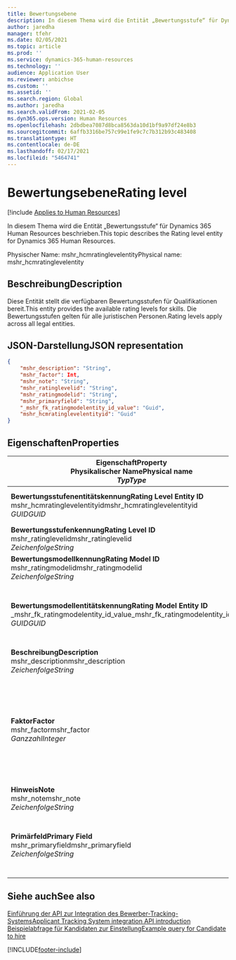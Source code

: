 ```yaml
---
title: Bewertungsebene
description: In diesem Thema wird die Entität „Bewertungsstufe“ für Dynamics 365 Human Resources beschrieben.
author: jaredha
manager: tfehr
ms.date: 02/05/2021
ms.topic: article
ms.prod: ''
ms.service: dynamics-365-human-resources
ms.technology: ''
audience: Application User
ms.reviewer: anbichse
ms.custom: ''
ms.assetid: ''
ms.search.region: Global
ms.author: jaredha
ms.search.validFrom: 2021-02-05
ms.dyn365.ops.version: Human Resources
ms.openlocfilehash: 2dbdbea7087d8bca8563da10d1bf9a97df24e8b3
ms.sourcegitcommit: 6affb3316be757c99e1fe9c7c7b312b93c483408
ms.translationtype: HT
ms.contentlocale: de-DE
ms.lasthandoff: 02/17/2021
ms.locfileid: "5464741"
---
```

# <a name="rating-level"></a><span data-ttu-id="a424f-103">Bewertungsebene</span><span class="sxs-lookup"><span data-stu-id="a424f-103">Rating level</span></span>

[!include [Applies to Human Resources](../includes/applies-to-hr.md)]

<span data-ttu-id="a424f-104">In diesem Thema wird die Entität „Bewertungsstufe“ für Dynamics 365 Human Resources beschrieben.</span><span class="sxs-lookup"><span data-stu-id="a424f-104">This topic describes the Rating level entity for Dynamics 365 Human Resources.</span></span>

<span data-ttu-id="a424f-105">Physischer Name: mshr_hcmratinglevelentity</span><span class="sxs-lookup"><span data-stu-id="a424f-105">Physical name: mshr_hcmratinglevelentity</span></span>

## <a name="description"></a><span data-ttu-id="a424f-106">Beschreibung</span><span class="sxs-lookup"><span data-stu-id="a424f-106">Description</span></span>

<span data-ttu-id="a424f-107">Diese Entität stellt die verfügbaren Bewertungsstufen für Qualifikationen bereit.</span><span class="sxs-lookup"><span data-stu-id="a424f-107">This entity provides the available rating levels for skills.</span></span> <span data-ttu-id="a424f-108">Die Bewertungsstufen gelten für alle juristischen Personen.</span><span class="sxs-lookup"><span data-stu-id="a424f-108">Rating levels apply across all legal entities.</span></span>

## <a name="json-representation"></a><span data-ttu-id="a424f-109">JSON-Darstellung</span><span class="sxs-lookup"><span data-stu-id="a424f-109">JSON representation</span></span>

```json
{
    "mshr_description": "String",
    "mshr_factor": Int,
    "mshr_note": "String",
    "mshr_ratinglevelid": "String",
    "mshr_ratingmodelid": "String",
    "mshr_primaryfield": "String",
    "_mshr_fk_ratingmodelentity_id_value": "Guid",
    "mshr_hcmratinglevelentityid": "Guid"
}
```

## <a name="properties"></a><span data-ttu-id="a424f-110">Eigenschaften</span><span class="sxs-lookup"><span data-stu-id="a424f-110">Properties</span></span>

| <span data-ttu-id="a424f-111">Eigenschaft</span><span class="sxs-lookup"><span data-stu-id="a424f-111">Property</span></span><br><span data-ttu-id="a424f-112">**Physikalischer Name**</span><span class="sxs-lookup"><span data-stu-id="a424f-112">**Physical name**</span></span><br><span data-ttu-id="a424f-113">**_Typ_**</span><span class="sxs-lookup"><span data-stu-id="a424f-113">**_Type_**</span></span> | <span data-ttu-id="a424f-114">Verwenden</span><span class="sxs-lookup"><span data-stu-id="a424f-114">Use</span></span> | <span data-ttu-id="a424f-115">Beschreibung</span><span class="sxs-lookup"><span data-stu-id="a424f-115">Description</span></span> |
| --- | --- | --- |
| <span data-ttu-id="a424f-116">**Bewertungsstufenentitätskennung**</span><span class="sxs-lookup"><span data-stu-id="a424f-116">**Rating Level Entity ID**</span></span><br><span data-ttu-id="a424f-117">mshr_hcmratinglevelentityid</span><span class="sxs-lookup"><span data-stu-id="a424f-117">mshr_hcmratinglevelentityid</span></span><br><span data-ttu-id="a424f-118">*GUID*</span><span class="sxs-lookup"><span data-stu-id="a424f-118">*GUID*</span></span> | <span data-ttu-id="a424f-119">Schreibgeschützt</span><span class="sxs-lookup"><span data-stu-id="a424f-119">Read-only</span></span><br><span data-ttu-id="a424f-120">Erforderlich</span><span class="sxs-lookup"><span data-stu-id="a424f-120">Required</span></span><br><span data-ttu-id="a424f-121">Vom System generiert</span><span class="sxs-lookup"><span data-stu-id="a424f-121">System-generated</span></span> | <span data-ttu-id="a424f-122">Der vom System generierte eindeutige Bezeichner der Stufe.</span><span class="sxs-lookup"><span data-stu-id="a424f-122">The system-generated unique identifier for the level.</span></span> |
| <span data-ttu-id="a424f-123">**Bewertungsstufenkennung**</span><span class="sxs-lookup"><span data-stu-id="a424f-123">**Rating Level ID**</span></span><br><span data-ttu-id="a424f-124">mshr_ratinglevelid</span><span class="sxs-lookup"><span data-stu-id="a424f-124">mshr_ratinglevelid</span></span><br><span data-ttu-id="a424f-125">*Zeichenfolge*</span><span class="sxs-lookup"><span data-stu-id="a424f-125">*String*</span></span> | <span data-ttu-id="a424f-126">Lesen/Schreiben</span><span class="sxs-lookup"><span data-stu-id="a424f-126">Read/write</span></span><br><span data-ttu-id="a424f-127">Erforderlich</span><span class="sxs-lookup"><span data-stu-id="a424f-127">Required</span></span> | <span data-ttu-id="a424f-128">Vom Benutzer lesbarer eindeutiger Bezeichner der Stufe.</span><span class="sxs-lookup"><span data-stu-id="a424f-128">User-readable unique identifier for the level.</span></span> |
| <span data-ttu-id="a424f-129">**Bewertungsmodellkennung**</span><span class="sxs-lookup"><span data-stu-id="a424f-129">**Rating Model ID**</span></span><br><span data-ttu-id="a424f-130">mshr_ratingmodelid</span><span class="sxs-lookup"><span data-stu-id="a424f-130">mshr_ratingmodelid</span></span><br><span data-ttu-id="a424f-131">*Zeichenfolge*</span><span class="sxs-lookup"><span data-stu-id="a424f-131">*String*</span></span> | <span data-ttu-id="a424f-132">Lesen/Schreiben</span><span class="sxs-lookup"><span data-stu-id="a424f-132">Read/write</span></span><br><span data-ttu-id="a424f-133">Erforderlich</span><span class="sxs-lookup"><span data-stu-id="a424f-133">Required</span></span> | <span data-ttu-id="a424f-134">Das Bewertungsmodell, zu dem die Bewertungsstufe gehört.</span><span class="sxs-lookup"><span data-stu-id="a424f-134">The rating model to which the rating level belongs.</span></span> |
| <span data-ttu-id="a424f-135">**Bewertungsmodellentitätskennung**</span><span class="sxs-lookup"><span data-stu-id="a424f-135">**Rating Model Entity ID**</span></span><br><span data-ttu-id="a424f-136">_mshr_fk_ratingmodelentity_id_value</span><span class="sxs-lookup"><span data-stu-id="a424f-136">_mshr_fk_ratingmodelentity_id_value</span></span><br><span data-ttu-id="a424f-137">*GUID*</span><span class="sxs-lookup"><span data-stu-id="a424f-137">*GUID*</span></span> | <span data-ttu-id="a424f-138">Schreibgeschützt</span><span class="sxs-lookup"><span data-stu-id="a424f-138">Read-only</span></span><br><span data-ttu-id="a424f-139">Erforderlich</span><span class="sxs-lookup"><span data-stu-id="a424f-139">Required</span></span><br><span data-ttu-id="a424f-140">Fremdschlüssel: mshr_hcmratingmodelentityid von mshr_hcmratingmodelentity</span><span class="sxs-lookup"><span data-stu-id="a424f-140">Foreign key: mshr_hcmratingmodelentityid of mshr_hcmratingmodelentity</span></span> | <span data-ttu-id="a424f-141">Der vom System generierte Bezeichner für das Bewertungsmodell, zu dem die Bewertungsstufe gehört.</span><span class="sxs-lookup"><span data-stu-id="a424f-141">The system-generated identifier for the rating model to which the rating level belongs.</span></span> |
| <span data-ttu-id="a424f-142">**Beschreibung**</span><span class="sxs-lookup"><span data-stu-id="a424f-142">**Description**</span></span><br><span data-ttu-id="a424f-143">mshr_description</span><span class="sxs-lookup"><span data-stu-id="a424f-143">mshr_description</span></span><br><span data-ttu-id="a424f-144">*Zeichenfolge*</span><span class="sxs-lookup"><span data-stu-id="a424f-144">*String*</span></span> | <span data-ttu-id="a424f-145">Lesen/Schreiben</span><span class="sxs-lookup"><span data-stu-id="a424f-145">Read/write</span></span><br><span data-ttu-id="a424f-146">Erforderlich</span><span class="sxs-lookup"><span data-stu-id="a424f-146">Required</span></span> | <span data-ttu-id="a424f-147">Die Beschreibung der Bewertungsstufe.</span><span class="sxs-lookup"><span data-stu-id="a424f-147">The description of the rating level.</span></span> |
| <span data-ttu-id="a424f-148">**Faktor**</span><span class="sxs-lookup"><span data-stu-id="a424f-148">**Factor**</span></span><br><span data-ttu-id="a424f-149">mshr_factor</span><span class="sxs-lookup"><span data-stu-id="a424f-149">mshr_factor</span></span><br><span data-ttu-id="a424f-150">*Ganzzahl*</span><span class="sxs-lookup"><span data-stu-id="a424f-150">*Integer*</span></span> | <span data-ttu-id="a424f-151">Lesen/Schreiben</span><span class="sxs-lookup"><span data-stu-id="a424f-151">Read/write</span></span><br><span data-ttu-id="a424f-152">Erforderlich</span><span class="sxs-lookup"><span data-stu-id="a424f-152">Required</span></span> | <span data-ttu-id="a424f-153">Der Faktor für die Bewertungsstufe.</span><span class="sxs-lookup"><span data-stu-id="a424f-153">The factor for the rating level.</span></span> <span data-ttu-id="a424f-154">Hier wird ein Faktor eingegeben, durch den die Ergebnisse normalisiert werden, wenn Elemente mit einer unterschiedlichen Anzahl von Ebenen verglichen werden.</span><span class="sxs-lookup"><span data-stu-id="a424f-154">When you compare items with a different number of rating levels, the factor is used to normalize the scores.</span></span> <span data-ttu-id="a424f-155">Der Wert muss eine Ganzzahl zwischen 0 und 9 sein.</span><span class="sxs-lookup"><span data-stu-id="a424f-155">The value must be an integer between 0 and 9.</span></span> |
| <span data-ttu-id="a424f-156">**Hinweis**</span><span class="sxs-lookup"><span data-stu-id="a424f-156">**Note**</span></span><br><span data-ttu-id="a424f-157">mshr_note</span><span class="sxs-lookup"><span data-stu-id="a424f-157">mshr_note</span></span><br><span data-ttu-id="a424f-158">*Zeichenfolge*</span><span class="sxs-lookup"><span data-stu-id="a424f-158">*String*</span></span> | <span data-ttu-id="a424f-159">Lesen/Schreiben</span><span class="sxs-lookup"><span data-stu-id="a424f-159">Read/write</span></span><br><span data-ttu-id="a424f-160">Optional</span><span class="sxs-lookup"><span data-stu-id="a424f-160">Optional</span></span> | <span data-ttu-id="a424f-161">Alle mit der Bewertungsstufe verbundenen Notizen.</span><span class="sxs-lookup"><span data-stu-id="a424f-161">Any notes associated with the rating level.</span></span> |
| <span data-ttu-id="a424f-162">**Primärfeld**</span><span class="sxs-lookup"><span data-stu-id="a424f-162">**Primary Field**</span></span><br><span data-ttu-id="a424f-163">mshr_primaryfield</span><span class="sxs-lookup"><span data-stu-id="a424f-163">mshr_primaryfield</span></span><br><span data-ttu-id="a424f-164">*Zeichenfolge*</span><span class="sxs-lookup"><span data-stu-id="a424f-164">*String*</span></span> | <span data-ttu-id="a424f-165">Schreibgeschützt</span><span class="sxs-lookup"><span data-stu-id="a424f-165">Read-only</span></span><br><span data-ttu-id="a424f-166">Erforderlich</span><span class="sxs-lookup"><span data-stu-id="a424f-166">Required</span></span> | <span data-ttu-id="a424f-167">Feld, das als ein weitere Bezeichner des Entitätsdatensatzes verwendet werden kann.</span><span class="sxs-lookup"><span data-stu-id="a424f-167">Field to be used as an identifier of the entity record.</span></span> <span data-ttu-id="a424f-168">Kombination aus Bewertungsstufenkennung und Bewertungsmodellkennung.</span><span class="sxs-lookup"><span data-stu-id="a424f-168">Combination of rating level ID and rating model ID.</span></span> |

## <a name="see-also"></a><span data-ttu-id="a424f-169">Siehe auch</span><span class="sxs-lookup"><span data-stu-id="a424f-169">See also</span></span>

[<span data-ttu-id="a424f-170">Einführung der API zur Integration des Bewerber-Tracking-Systems</span><span class="sxs-lookup"><span data-stu-id="a424f-170">Applicant Tracking System integration API introduction</span></span>](hr-admin-integration-ats-api-introduction.md)<br>
[<span data-ttu-id="a424f-171">Beispielabfrage für Kandidaten zur Einstellung</span><span class="sxs-lookup"><span data-stu-id="a424f-171">Example query for Candidate to hire</span></span>](hr-admin-integration-ats-api-candidate-to-hire-example-query.md)



[!INCLUDE[footer-include](../includes/footer-banner.md)]